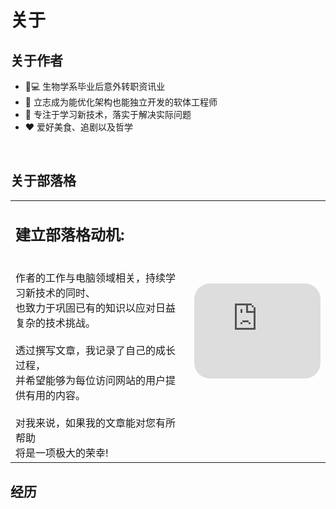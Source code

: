 # 关于


<!--more-->
## 关于作者
- :pill::computer: 生物学系毕业后意外转职资讯业
- :triangular_flag_on_post: 立志成为能优化架构也能独立开发的软体工程师
- :rocket: 专注于学习新技术，落实于解决实际问题
- :heart: 爱好美食、追剧以及哲学

<br/>

## 关于部落格
|   |   |
|---|---|
| <h2> 建立部落格动机: </h2> <br/> 作者的工作与电脑领域相关，持续学习新技术的同时、<br/>也致力于巩固已有的知识以应对日益复杂的技术挑战。 <br/><br/>透过撰写文章，我记录了自己的成长过程， <br/> 并希望能够为每位访问网站的用户提供有用的内容。 <br/> <br/> 对我来说，如果我的文章能对您有所帮助<br/>将是一项极大的荣幸!  | <iframe style="border-radius:25px" src="https://open.spotify.com/embed/track/6zkiTqLpmNOeCRHVOTQk2T?utm_source=generator" width="100%" height="152" frameBorder="0" allowfullscreen="" allow="autoplay; clipboard-write; encrypted-media; fullscreen; picture-in-picture" loading="lazy"></iframe> |

## 经历

